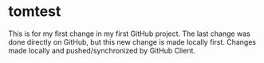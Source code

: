 tomtest
=======
This is for my first change in my first GitHub project.
The last change was done directly on GitHub, but this new
change is made locally first.
Changes made locally and pushed/synchronized by GitHub Client.
